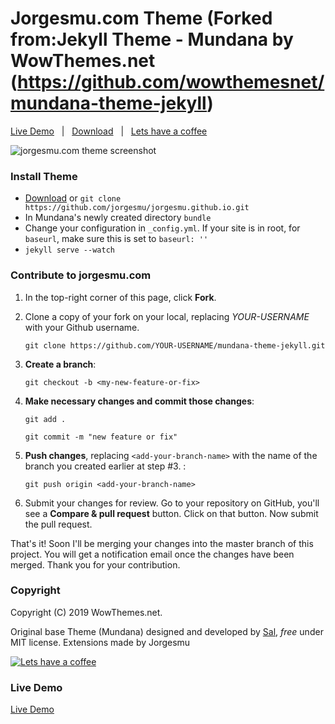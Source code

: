 # Jorgesmu.com Theme (Forked from:Jekyll Theme - Mundana by WowThemes.net (https://github.com/wowthemesnet/mundana-theme-jekyll)

[Live Demo](https://jorgesmu.github.io/) &nbsp; | &nbsp; 
[Download](https://github.com/jorgesmu/jorgesmu.github.io/archive/master.zip) &nbsp; | &nbsp; 
[Lets have a coffee](https://jorgesmu.github.io/lets-have-a-coffee.html)

![jorgesmu.com theme screenshot](assets/images/screenshot.jpg)

### Install Theme

- [Download](https://github.com/jorgesmu/jorgesmu.github.io/archive/master.zip) or `git clone https://github.com/jorgesmu/jorgesmu.github.io.git`
- In Mundana's newly created directory `bundle`
- Change your configuration in `_config.yml`. If your site is in root, for `baseurl`, make sure this is set to `baseurl: ''`
- `jekyll serve --watch`


### Contribute to jorgesmu.com

1. In the top-right corner of this page, click **Fork**.

2. Clone a copy of your fork on your local, replacing *YOUR-USERNAME* with your Github username.

   `git clone https://github.com/YOUR-USERNAME/mundana-theme-jekyll.git`

3. **Create a branch**: 

   `git checkout -b <my-new-feature-or-fix>`

4. **Make necessary changes and commit those changes**:

   `git add .`

   `git commit -m "new feature or fix"`

5. **Push changes**, replacing `<add-your-branch-name>` with the name of the branch you created earlier at step #3. :

   `git push origin <add-your-branch-name>`

6. Submit your changes for review. Go to your repository on GitHub, you'll see a **Compare & pull request** button. Click on that button. Now submit the pull request.

That's it! Soon I'll be merging your changes into the master branch of this project. You will get a notification email once the changes have been merged. Thank you for your contribution.


### Copyright

Copyright (C) 2019 WowThemes.net.

Original base Theme (Mundana) designed and developed by [Sal](https://www.wowthemes.net), *free* under MIT license. Extensions made by Jorgesmu

<a href="https://jorgesmy.github.io/lets-have-a-coffee.html" target="_blank"><img src="https://www.buymeacoffee.com/assets/img/custom_images/orange_img.png" alt="Lets have a coffee" style="height: auto !important;width: auto !important;" ></a>

### Live Demo

[Live Demo](https://jorgesmu.github.io/)